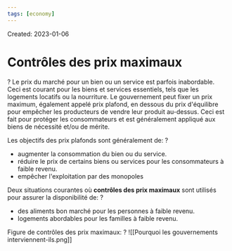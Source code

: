 ```yaml
---
tags: [economy] 
---
```

Created: 2023-01-06

# Contrôles des prix maximaux
?
Le prix du marché pour un bien ou un service est parfois inabordable. Ceci est courant pour les biens et services essentiels, tels que les logements locatifs ou la nourriture. Le gouvernement peut fixer un prix maximum, également appelé prix plafond, en dessous du prix d'équilibre pour empêcher les producteurs de vendre leur produit au-dessus. Ceci est fait pour protéger les consommateurs et est généralement appliqué aux biens de nécessité et/ou de mérite.
<!--SR:!2023-01-20,6,210-->

Les objectifs des prix plafonds sont généralement de:
?
- augmenter la consommation du bien ou du service. 
- réduire le prix de certains biens ou services pour les consommateurs à faible revenu. 
- empêcher l'exploitation par des monopoles
<!--SR:!2023-01-26,10,210-->

Deux situations courantes où **contrôles des prix maximaux** sont utilisés pour assurer la disponibilité de: 
?
- des aliments bon marché pour les personnes à faible revenu. 
- logements abordables pour les familles à faible revenu.
<!--SR:!2023-01-28,14,230-->

Figure de contrôles des prix maximaux:
?
![[Pourquoi les gouvernements interviennent-ils.png]]
<!--SR:!2023-01-18,9,250-->

